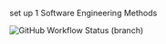 set up 1
Software Engineering Methods

![GitHub Workflow Status (branch)](https://img.shields.io/github/actions/workflow/status/Terrel-Deligny/sem/main.yml?branch=master)